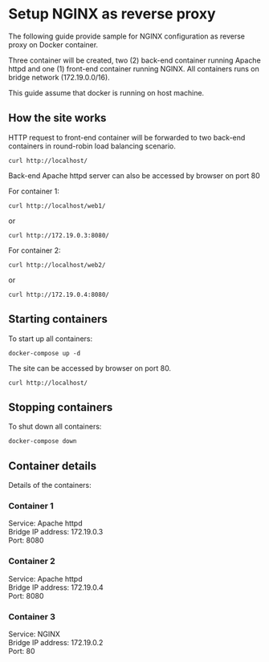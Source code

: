 # Setup NGINX as reverse proxy

The following guide provide sample for NGINX configuration as reverse proxy on Docker container. 

Three container will be created, two (2) back-end container running Apache httpd and one (1) front-end container running NGINX. All containers runs on bridge network (172.19.0.0/16). 

This guide assume that docker is running on host machine.

## How the site works

HTTP request to front-end container will be forwarded to two back-end containers in round-robin load balancing scenario.

```shell
curl http://localhost/
```

Back-end Apache httpd server can also be accessed by browser on port 80 

For container 1:

```shell
curl http://localhost/web1/
```

or

```shell
curl http://172.19.0.3:8080/
```

For container 2:

```shell
curl http://localhost/web2/
```

or

```shell
curl http://172.19.0.4:8080/
```

## Starting containers

To start up all containers:

```shell
docker-compose up -d
```

The site can be accessed by browser on port 80. 

```shell
curl http://localhost/
```

## Stopping containers

To shut down all containers:

```shell
docker-compose down
```

## Container details

Details of the containers:

### Container 1

Service: Apache httpd  
Bridge IP address: 172.19.0.3  
Port: 8080

### Container 2

Service: Apache httpd  
Bridge IP address: 172.19.0.4  
Port: 8080

### Container 3

Service: NGINX  
Bridge IP address: 172.19.0.2  
Port: 80

